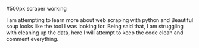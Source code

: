 #500px scraper working 

I am attempting to learn more about web scraping with python and Beautiful soup looks like the tool I was looking for. Being said that, I am struggling with cleaning up the data, here I will attempt to keep the code clean and comment everything. 
